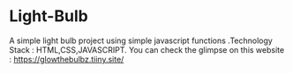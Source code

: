 # Light-Bulb
A simple light bulb project using simple javascript functions .Technology Stack : HTML,CSS,JAVASCRIPT. You can check the glimpse on this website : https://glowthebulbz.tiiny.site/
